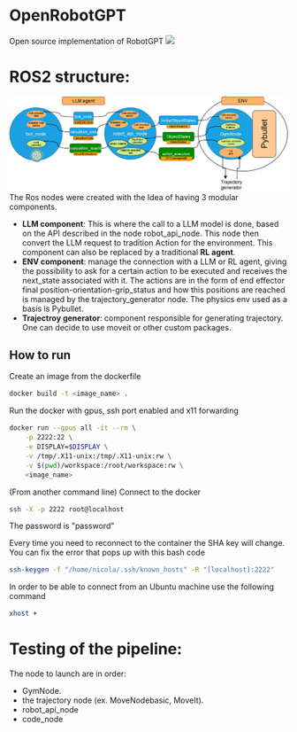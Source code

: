 # OpenRobotGPT
Open source implementation of RobotGPT
![](images/banner.gif)

# ROS2 structure:
![](images/graph_ros.png)
The Ros nodes were created with the Idea of having 3 modular components.
- **LLM component**: This is where the call to a LLM model is done, based on the API described in the node robot_api_node. This node then convert the LLM request to tradition Action for the environment. This component can also be replaced by a traditional **RL agent**.
- **ENV component**: manage the connection with a LLM or RL agent, giving the possibility to ask for a certain action to be executed and receives the next_state associated with it. The actions are in the form of end effector final position-orientation-grip_status and how this positions are reached is managed by the trajectory_generator node. The physics env used as a basis is Pybullet.
- **Trajectroy generator**: component responsible for generating trajectory. One can decide to use moveit or other custom packages.

## How to run
Create an image from the dockerfile

```bash
docker build -t <image_name> .
```

Run the docker with gpus, ssh port enabled and x11 forwarding
```bash
docker run --gpus all -it --rm \
    -p 2222:22 \
    -e DISPLAY=$DISPLAY \
    -v /tmp/.X11-unix:/tmp/.X11-unix:rw \
    -v $(pwd)/workspace:/root/workspace:rw \
    <image_name>
```

(From another command line) Connect to the docker
```bash
ssh -X -p 2222 root@localhost
```

The password is "password"

Every time you need to reconnect to the container the SHA key will change. You can fix the error that pops up with this bash code
```bash
ssh-keygen -f "/home/nicola/.ssh/known_hosts" -R "[localhost]:2222"
```

In order to be able to connect from an Ubuntu machine use the following command
```bash
xhost +
```

# Testing of the pipeline:
The node to launch are in order:
- GymNode.
- the trajectory node (ex. MoveNodebasic, MoveIt).
- robot_api_node
- code_node
